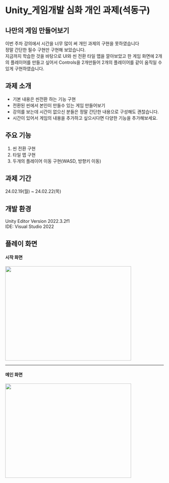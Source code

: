 # Unity_게임개발 심화 개인 과제(석동구)

## 나만의 게임 만들어보기
이번 주차 강의에서 시간을 너무 많이 써 개인 과제의 구현을 못하였습니다   
정말 간단한 필수 구현만 구현해 보았습니다.   
지금까지 학습한 것을 바탕으로 UI와 씬 전환 타일 맵을 깔아보았고 한 게임 화면에 2개의 플레이어를 만들고 싶어서 Controls을 2개만들어 2개의 플레이어를 같이 움직일 수 있게 구현하였습니다.

## 과제 소개
- 기본 내용은 씬전환 하는 기능 구현
- 전환된 씬에서 본인이 만들수 있는 게임 만들어보기
- 강의를 보는데 시간이 없으신 분들은 정말 간단한 내용으로 구성해도 괜찮습니다.
- 시간이 있어서 게임의 내용을 추가하고 싶으시다면 다양한 기능을 추가해보세요.

## 주요 기능
1. 씬 전환 구현   
2. 타일 맵 구현   
3. 두개의 플레이어 이동 구현(WASD, 방향키 이동)

## 과제 기간
24.02.19(월) ~ 24.02.22(목)

## 개발 환경
Unity Editor Version 2022.3.2f1   
IDE: Visual Studio 2022

## 플레이 화면

#### 시작 화면
<img src = "https://github.com/dch1114/Last_individual_Project/assets/129824716/8cf74960-532e-42d1-9efe-acca90900a93" width="400" height="300"/>

---
#### 메인 화면
<img src = "https://github.com/dch1114/Last_individual_Project/assets/129824716/74d87b7d-ec57-4052-bf29-91603e5c4e66" width="400" height="300"/>

